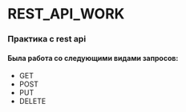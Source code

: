 # REST_API_WORK

### Практика с rest api
#### Была работа со следующими видами запросов:
- GET
- POST
- PUT
- DELETE
